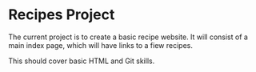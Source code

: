 Recipes Project
========

The current project is to create a basic recipe website. It will 
consist of a main index page, which will have links to a fiew recipes.

This should cover basic HTML and Git skills.
